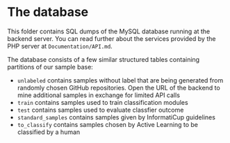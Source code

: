 # The database

This folder contains SQL dumps of the MySQL database running at the backend server. You can read further about the services provided by the PHP server at `Documentation/API.md`.

The database consists of a few similar structured tables containing partitions of our sample base:

* `unlabeled` contains samples without label that are being generated from randomly chosen GitHub repositories. Open the URL of the backend to mine additional samples in exchange for limited API calls
* `train` contains samples used to train classification modules
* `test` contains samples used to evaluate classfier outcome
* `standard_samples` contains samples given by InformatiCup guidelines
* `to_classify` contains samples chosen by Active Learning to be classified by a human